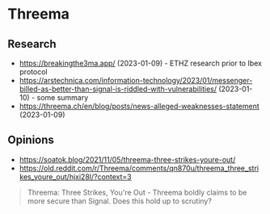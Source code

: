 # Threema

## Research

* https://breakingthe3ma.app/ (2023-01-09) - ETHZ research prior to Ibex protocol
* https://arstechnica.com/information-technology/2023/01/messenger-billed-as-better-than-signal-is-riddled-with-vulnerabilities/ (2023-01-10) - some summary
* https://threema.ch/en/blog/posts/news-alleged-weaknesses-statement (2023-01-09)

## Opinions

* https://soatok.blog/2021/11/05/threema-three-strikes-youre-out/
* https://old.reddit.com/r/Threema/comments/qn870u/threema_three_strikes_youre_out/hjxi28l/?context=3

> Threema: Three Strikes, You're Out - Threema boldly claims to be more secure than Signal. Does this hold up to scrutiny?
